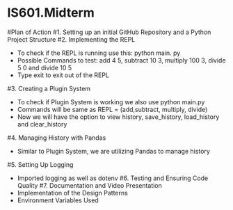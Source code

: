 # IS601.Midterm

#Plan of Action
#1. Setting up an initial GitHub Repository and a Python Project Structure
#2. Implementing the REPL
- To check if the REPL is running use this: python main. py 
- Possible Commands to test: add 4 5, subtract 10 3, multiply 100 3, divide 5 0 and divide 10 5
- Type exit to exit out of the REPL

#3. Creating a Plugin System
- To check if Plugin System is working we also use python main.py
- Commands will be same as REPL = (add,subtract, multiply, divide)
- Now we will have the option to view history, save_history, load_history and clear_history

#4. Managing History with Pandas 
- Similar to Plugin System, we are utilizing Pandas to manage history

#5. Setting Up Logging 
- Imported logging as well as dotenv
#6. Testing and Ensuring Code Quality
#7. Documentation and Video Presentation
- Implementation of the Design Patterns
- Environment Variables Used
 
